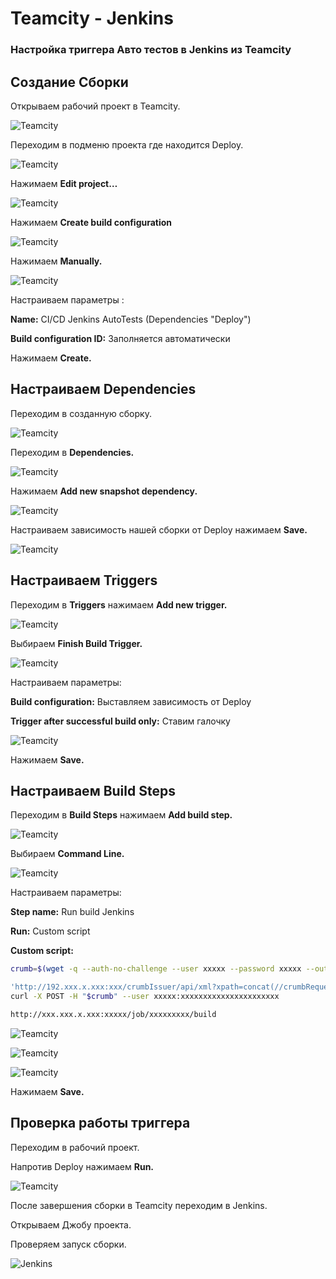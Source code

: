 # Teamcity - Jenkins
### Настройка триггера Авто тестов в Jenkins из Teamcity

## Создание Сборки

Открываем рабочий проект в Teamcity.

![Teamcity](/src/images/screenshots/teamcity_jenkins/Teamcity1.png)


Переходим в подменю проекта где находится Deploy.

![Teamcity](/src/images/screenshots/teamcity_jenkins/Teamcity2.png)

Нажимаем **Edit project…**

![Teamcity](/src/images/screenshots/teamcity_jenkins/Teamcity3.png)

Нажимаем **Create build configuration**

![Teamcity](/src/images/screenshots/teamcity_jenkins/Teamcity4.png)

Нажимаем **Manually.**

![Teamcity](/src/images/screenshots/teamcity_jenkins/Teamcity5.png)

Настраиваем параметры :

**Name:** CI/CD Jenkins AutoTests (Dependencies "Deploy")

**Build configuration ID:** Заполняется автоматически

Нажимаем **Create.**

## Настраиваем Dependencies

Переходим в созданную сборку.

![Teamcity](/src/images/screenshots/teamcity_jenkins/Teamcity6.png)

Переходим в **Dependencies.**

![Teamcity](/src/images/screenshots/teamcity_jenkins/Teamcity7.png)

Нажимаем **Add new snapshot dependency.**

![Teamcity](/src/images/screenshots/teamcity_jenkins/Teamcity8.png)

Настраиваем зависимость  нашей сборки от Deploy нажимаем **Save.**

![Teamcity](/src/images/screenshots/teamcity_jenkins/Teamcity9.png)

## Настраиваем Triggers

Переходим в **Triggers** нажимаем **Add new trigger.**

![Teamcity](/src/images/screenshots/teamcity_jenkins/Teamcity10.png)

Выбираем **Finish Build Trigger.**

![Teamcity](/src/images/screenshots/teamcity_jenkins/Teamcity11.png)

Настраиваем параметры:

**Build configuration:** Выставляем зависимость от Deploy

**Trigger after successful build only:** Ставим галочку 

![Teamcity](/src/images/screenshots/teamcity_jenkins/Teamcity12.png)

Нажимаем **Save.**

## Настраиваем Build Steps

Переходим в **Build Steps** нажимаем **Add build step.**

![Teamcity](/src/images/screenshots/teamcity_jenkins/Teamcity13.png)

Выбираем **Command Line.**

![Teamcity](/src/images/screenshots/teamcity_jenkins/Teamcity14.png)

Настраиваем параметры:

**Step name:**  Run build Jenkins

**Run:** Custom script

**Custom script:**


```bash
crumb=$(wget -q --auth-no-challenge --user xxxxx --password xxxxx --output-document -

'http://192.xxx.x.xxx:xxx/crumbIssuer/api/xml?xpath=concat(//crumbRequestField,":",//crumb)')
curl -X POST -H "$crumb" --user xxxxx:xxxxxxxxxxxxxxxxxxxxxx

http://xxx.xxx.x.xxx:xxxxx/job/xxxxxxxxx/build
```

![Teamcity](/src/images/screenshots/teamcity_jenkins/Teamcity15.png)

![Teamcity](/src/images/screenshots/teamcity_jenkins/Teamcity16.png)

![Teamcity](/src/images/screenshots/teamcity_jenkins/Teamcity17.png)

Нажимаем **Save.**

## Проверка работы триггера

Переходим в рабочий проект.

Напротив Deploy нажимаем **Run.**

![Teamcity](/src/images/screenshots/teamcity_jenkins/Teamcity18.png)

После завершения сборки в Teamcity переходим в Jenkins.

Открываем Джобу проекта.

Проверяем запуск сборки.

![Jenkins](/src/images/screenshots/teamcity_jenkins/Jenkins1a.png)